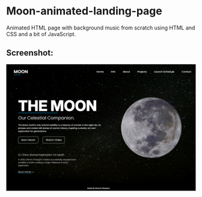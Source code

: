 # Moon-animated-landing-page
Animated HTML page with background music from scratch using HTML and CSS and a bit of JavaScript.

## Screenshot:
![Moon](https://github.com/Rizzwannndev/Moon-Website/blob/main/images/Moon-web.PNG?raw=true)
